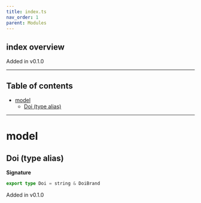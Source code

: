 ```yaml
---
title: index.ts
nav_order: 1
parent: Modules
---
```


## index overview

Added in v0.1.0

---

<h2 class="text-delta">Table of contents</h2>

- [model](#model)
  - [Doi (type alias)](#doi-type-alias)

---

# model

## Doi (type alias)

**Signature**

```ts
export type Doi = string & DoiBrand
```

Added in v0.1.0
